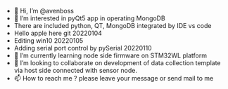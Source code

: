 - 👋 Hi, I’m @avenboss
- 👀 I’m interested in pyQt5 app in operating MongoDB
- There are included python, QT, MongoDB integrated by IDE vs code
- Hello apple here git 20220104
- Editing win10 20220105
- Adding serial port control by pySerial 20220110 
- 🌱 I’m currently learning node side firmware on STM32WL platform
- 💞️ I’m looking to collaborate on development of data collection template via host side connected with sensor node.
- 📫 How to reach me ? please leave your message or send mail to me

<!---
avenboss/avenboss is a ✨ special ✨ repository because its `README.md` (this file) appears on your GitHub profile.
You can click the Preview link to take a look at your changes.
--->
